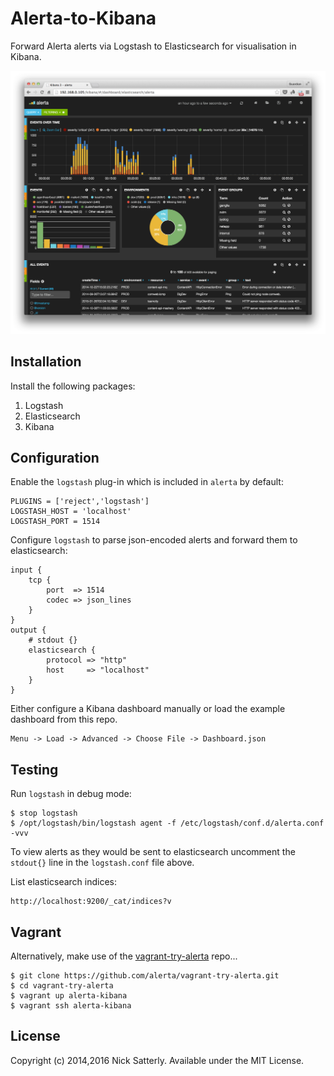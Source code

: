 Alerta-to-Kibana
================

Forward Alerta alerts via Logstash to Elasticsearch for visualisation in Kibana.

![kibana](/docs/images/alerta-kibana3.png?raw=true)

Installation
------------

Install the following packages:

1. Logstash
2. Elasticsearch
3. Kibana

Configuration
-------------

Enable the `logstash` plug-in which is included in `alerta` by default:

```
PLUGINS = ['reject','logstash']
LOGSTASH_HOST = 'localhost'
LOGSTASH_PORT = 1514
```

Configure `logstash` to parse json-encoded alerts and forward them to elasticsearch:

```
input {
    tcp {
        port  => 1514
        codec => json_lines
    }
}
output {
    # stdout {}
    elasticsearch {
        protocol => "http"
        host     => "localhost"
    }
}
```

Either configure a Kibana dashboard manually or load the example dashboard from this repo.

    Menu -> Load -> Advanced -> Choose File -> Dashboard.json

Testing
-------

Run `logstash` in debug mode:

    $ stop logstash
    $ /opt/logstash/bin/logstash agent -f /etc/logstash/conf.d/alerta.conf -vvv

To view alerts as they would be sent to elasticsearch uncomment the `stdout{}` line in the `logstash.conf` file above.

List elasticsearch indices:

    http://localhost:9200/_cat/indices?v


Vagrant
-------

Alternatively, make use of the [vagrant-try-alerta](https://github.com/alerta/vagrant-try-alerta) repo...

    $ git clone https://github.com/alerta/vagrant-try-alerta.git
    $ cd vagrant-try-alerta
    $ vagrant up alerta-kibana
    $ vagrant ssh alerta-kibana

License
-------

Copyright (c) 2014,2016 Nick Satterly. Available under the MIT License.
